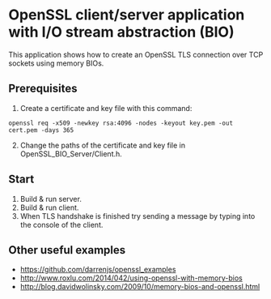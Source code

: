 # OpenSSL client/server application with I/O stream abstraction (BIO)

This application shows how to create an OpenSSL TLS connection over TCP sockets using memory BIOs. 

## Prerequisites
1. Create a certificate and key file with this command:
```
openssl req -x509 -newkey rsa:4096 -nodes -keyout key.pem -out cert.pem -days 365
```
2. Change the paths of the certificate and key file in OpenSSL_BIO_Server/Client.h.

## Start
1. Build & run server.
2. Build & run client.
3. When TLS handshake is finished try sending a message by typing into the console of the client.

## Other useful examples
- https://github.com/darrenjs/openssl_examples
- http://www.roxlu.com/2014/042/using-openssl-with-memory-bios
- http://blog.davidwolinsky.com/2009/10/memory-bios-and-openssl.html